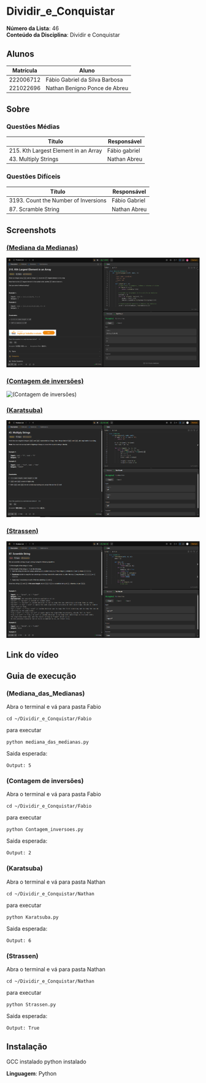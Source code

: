 # Dividir_e_Conquistar

**Número da Lista**: 46<br>
**Conteúdo da Disciplina**: Dividir e Conquistar<br>

## Alunos
|Matrícula | Aluno |
| -- | -- |
| 222006712 | Fábio Gabriel da Silva Barbosa |
| 221022696 | Nathan Benigno Ponce de Abreu |



## Sobre 


### Questões Médias
| Título | Responsável | 
| -- | -- | 
| 215. Kth Largest Element in an Array | Fábio gabriel | 
| 43. Multiply Strings  | Nathan Abreu | 



### Questões Difíceis
| Título | Responsável | 
| -- | -- | 
| 3193. Count the Number of Inversions | Fábio Gabriel | 
| 87. Scramble String  | Nathan Abreu | 


## Screenshots
### [(Mediana da Medianas)](https://leetcode.com/problems/kth-largest-element-in-an-array/)

![(Mediana das Medianas)](img/Mediana_das_Medianas.png)

### [ (Contagem de inversões)](https://leetcode.com/problems/count-the-number-of-inversions/?utm_source=chatgpt.com)

![ (Contagem de inversões)](img/Contagem_Inversões.png)

### [(Karatsuba)](https://leetcode.com/problems/multiply-strings/description/)

![(Karatsuba](img/Karatsuba.PNG)

### [(Strassen)](https://leetcode.com/problems/scramble-string/description/)

![ (Strassen)](img/Strassen.PNG)


## Link do vídeo



## Guia de execução
### (Mediana_das_Medianas)
Abra o terminal e vá para pasta Fabio
```
cd ~/Dividir_e_Conquistar/Fabio
```
para executar
```
python mediana_das_medianas.py
```
Saida esperada:
```
Output: 5

```
###  (Contagem de inversões)
Abra o terminal e vá para pasta Fabio
```
cd ~/Dividir_e_Conquistar/Fabio
```
para executar
```
python Contagem_inversoes.py
```
Saida esperada:
```
Output: 2

```


###  (Karatsuba)
Abra o terminal e vá para pasta Nathan
```
cd ~/Dividir_e_Conquistar/Nathan
```
para executar
```
python Karatsuba.py
```
Saida esperada:
```
Output: 6
```


###  (Strassen)
Abra o terminal e vá para pasta Nathan
```
cd ~/Dividir_e_Conquistar/Nathan
```
para executar
```
python Strassen.py
```
Saida esperada:
```
Output: True

```
## Instalação 
GCC instalado 
python instalado

**Linguagem**: Python <br>

